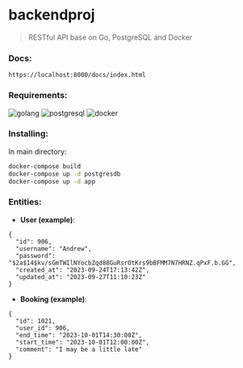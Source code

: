 # backendproj
> RESTful API base on Go, PostgreSQL and Docker

### Docs:
```
https://localhost:8000/docs/index.html
```

### Requirements:

![golang](https://badgen.net/static/go/1.13/green?icon=github) ![postgresql](https://badgen.net/static/postgresql/@latest/) ![docker](https://badgen.net/static/docker/@latest/purple)

### Installing:
In main directory:
```bash
docker-compose build
docker-compose up -d postgresdb
docker-compose up -d app
```

### Entities:
 - **User (example)**:
```
{
  "id": 906,
  "username": "Andrew",
  "password": "$2a$14$kv/sGmTWIlNYocbZqd88GuRsrOtKrs9bBFMM7N7HRNZ.qPxF.b.GG",
  "created_at": "2023-09-24T17:13:42Z",
  "updated_at": "2023-09-27T11:10:23Z"
}
```
 - **Booking (example)**:
```
{
  "id": 1021,
  "user_id": 906,
  "end_time": "2023-10-01T14:30:00Z",
  "start_time": "2023-10-01T12:00:00Z",
  "comment": "I may be a little late"
}
```


